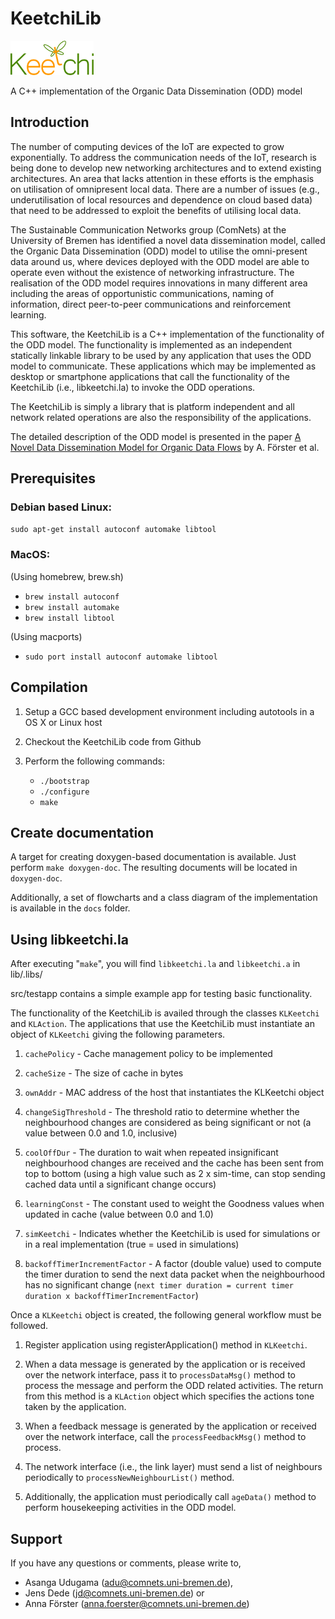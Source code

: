 # KeetchiLib

![Keetchi logo](https://raw.githubusercontent.com/ComNets-Bremen/KeetchiLib/master/img/keetchi_logo.png)

A C++ implementation of the Organic Data Dissemination (ODD) model


Introduction
------------

The number of computing devices of the IoT are expected to grow exponentially.
To address the communication needs of the IoT, research is being done to
develop new networking architectures and to extend existing architectures. An
area that lacks attention in these efforts is the emphasis on utilisation of
omnipresent local data. There are a number of issues (e.g., underutilisation of
local resources and dependence on cloud based data) that need to be addressed
to exploit the benefits of utilising local data.

The Sustainable Communication Networks group (ComNets) at the University of
Bremen has identified a novel data dissemination model, called the
Organic Data Dissemination (ODD) model to utilise the omni-present data around
us, where devices deployed with the ODD model are able to operate even without
the existence of networking infrastructure. The realisation of the ODD model
requires innovations in many different area including the areas of
opportunistic communications, naming of information, direct peer-to-peer
communications and reinforcement learning.

This software, the KeetchiLib is a C++ implementation of the functionality of
the ODD model. The functionality is implemented as an independent statically
linkable library to be used by any application that uses the ODD model to
communicate. These applications which may be implemented as desktop or
smartphone applications that call the functionality of the KeetchiLib
(i.e., libkeetchi.la) to invoke the ODD operations.

The KeetchiLib is simply a library that is platform independent and all
network related operations are also the responsibility of the applications.

The detailed description of the ODD model is presented in the paper
[A Novel Data Dissemination Model for Organic Data Flows](https://link.springer.com/chapter/10.1007%2F978-3-319-26925-2_18) by A. Förster et al.


Prerequisites
-------------

### Debian based Linux:

`sudo apt-get install autoconf automake libtool`


### MacOS:

(Using homebrew, brew.sh)

- `brew install autoconf`
- `brew install automake`
- `brew install libtool`

(Using macports)

- `sudo port install autoconf automake libtool`

Compilation
-----------

1. Setup a GCC based development environment including autotools in a OS X
or Linux host

2. Checkout the KeetchiLib code from Github

3. Perform the following commands:
    - `./bootstrap`
    - `./configure`
    - `make`

Create documentation
--------------------

A target for creating doxygen-based documentation is available. Just perform
`make doxygen-doc`. The resulting documents will be located in `doxygen-doc`. 

Additionally, a set of flowcharts and a class diagram of the implementation 
is available in the `docs` folder.


Using libkeetchi.la
-------------------

After executing "`make`", you will find `libkeetchi.la` and `libkeetchi.a` in lib/.libs/

src/testapp contains a simple example app for testing basic functionality.

The functionality of the KeetchiLib is availed through the classes `KLKeetchi`
and `KLAction`. The applications that use the KeetchiLib must instantiate an
object of `KLKeetchi` giving the following parameters.

1. `cachePolicy` - Cache management policy to be implemented

2. `cacheSize` - The size of cache in bytes

3. `ownAddr` - MAC address of the host that instantiates the KLKeetchi object

4. `changeSigThreshold` - The threshold ratio to determine whether the neighbourhood changes 
are considered as being significant or not (a value between 0.0 and 1.0, inclusive)

5. `coolOffDur` - The duration to wait when repeated insignificant neighbourhood changes are
received and the cache has been sent from top to bottom (using a high value such as 2 x sim-time,
can stop sending cached data until a significant change occurs)

6. `learningConst` - The constant used to weight the Goodness values when updated in cache 
(value between 0.0 and 1.0)

7. `simKeetchi` - Indicates whether the KeetchiLib is used for simulations or in a real implementation
(true = used in simulations) 

8. `backoffTimerIncrementFactor` - A factor (double value) used to compute the timer duration to send 
the next data packet when the neighbourhood has no significant change 
(`next timer duration = current timer duration x backoffTimerIncrementFactor`)


Once a `KLKeetchi` object is created, the following general workflow must be followed.

1. Register application using registerApplication() method in `KLKeetchi`.

2. When a data message is generated by the application or is received over the
network interface, pass it to `processDataMsg()` method to process the message
and perform the ODD related activities. The return from this method is a
`KLAction` object which specifies the actions tone taken by the application.

3. When a feedback message is generated by the application or received over
the network interface, call the `processFeedbackMsg()` method to process.

4. The network interface (i.e., the link layer) must send a list of neighbours periodically 
to `processNewNeighbourList()` method.

5. Additionally, the application must periodically call `ageData()` method to
perform housekeeping activities in the ODD model.


Support
-------

If you have any questions or comments, please write to,

  - Asanga Udugama (adu@comnets.uni-bremen.de),
  - Jens Dede (jd@comnets.uni-bremen.de) or
  - Anna Förster (anna.foerster@comnets.uni-bremen.de)

